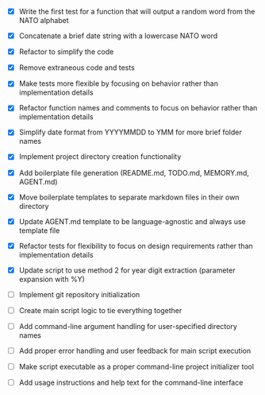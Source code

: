 - [x] Write the first test for a function that will output a random word from the NATO alphabet
- [x] Concatenate a brief date string with a lowercase NATO word
- [x] Refactor to simplify the code
- [x] Remove extraneous code and tests
- [x] Make tests more flexible by focusing on behavior rather than implementation details
- [x] Refactor function names and comments to focus on behavior rather than implementation details
- [x] Simplify date format from YYYYMMDD to YMM for more brief folder names
- [x] Implement project directory creation functionality
- [x] Add boilerplate file generation (README.md, TODO.md, MEMORY.md, AGENT.md)
- [x] Move boilerplate templates to separate markdown files in their own directory
- [x] Update AGENT.md template to be language-agnostic and always use template file
- [x] Refactor tests for flexibility to focus on design requirements rather than implementation details
- [x] Update script to use method 2 for year digit extraction (parameter expansion with %Y)
- [ ] Implement git repository initialization
- [ ] Create main script logic to tie everything together
- [ ] Add command-line argument handling for user-specified directory names

- [ ] Add proper error handling and user feedback for main script execution
- [ ] Make script executable as a proper command-line project initializer tool
- [ ] Add usage instructions and help text for the command-line interface
